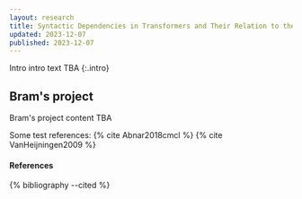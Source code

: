 ```yaml
---
layout: research
title: Syntactic Dependencies in Transformers and Their Relation to the Brain
updated: 2023-12-07
published: 2023-12-07
---
```


Intro intro text TBA
{:.intro}

Bram's project
-----------------

Bram's project content TBA

Some test references: {% cite Abnar2018cmcl %} {% cite VanHeijningen2009 %}

<div class="references">
  <h4>References</h4>
  {% bibliography --cited %}
</div>
